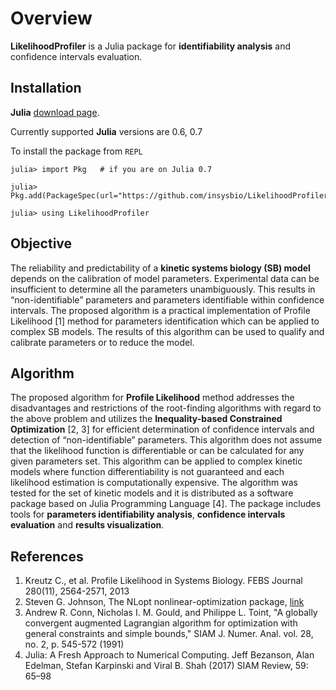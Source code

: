 # Overview

**LikelihoodProfiler** is a Julia package for **identifiability analysis** and confidence intervals evaluation.

## Installation
**Julia** [download page](https://julialang.org/downloads/).

Currently supported **Julia** versions are 0.6, 0.7

To install the package from `REPL`
```
julia> import Pkg   # if you are on Julia 0.7

julia> Pkg.add(PackageSpec(url="https://github.com/insysbio/LikelihoodProfiler.jl.git"))

julia> using LikelihoodProfiler
```

## Objective

The reliability and predictability of a **kinetic systems biology (SB) model** depends on the calibration of model parameters. Experimental data can be insufficient to determine all the parameters unambiguously. This results in “non-identifiable” parameters and parameters identifiable within confidence intervals. The proposed algorithm is a practical implementation of Profile Likelihood [1] method for parameters identification which can be applied to complex SB models. The results of this algorithm can be used to qualify and calibrate parameters or to reduce the model.

## Algorithm

The proposed algorithm for **Profile Likelihood** method addresses the disadvantages and restrictions of the root-finding algorithms with regard to the above problem and utilizes the **Inequality-based Constrained Optimization** [2, 3] for efficient determination of confidence intervals and detection of “non-identifiable” parameters. This algorithm does not assume that the likelihood function is differentiable or can be calculated for any given parameters set. This algorithm can be applied to complex kinetic models where function differentiability is not guaranteed and each likelihood estimation is computationally expensive.  The algorithm was tested for the set of kinetic models and it is distributed as a software package based on Julia Programming Language [4]. The package includes tools for **parameters identifiability analysis**, **confidence intervals evaluation** and **results visualization**.


## References

1. Kreutz C., et al. Profile Likelihood in Systems Biology. FEBS Journal 280(11), 2564-2571, 2013
2. Steven G. Johnson, The NLopt nonlinear-optimization package, [link](http://ab-initio.mit.edu/nlopt)
3. Andrew R. Conn, Nicholas I. M. Gould, and Philippe L. Toint, "A globally convergent augmented Lagrangian algorithm for optimization with general constraints and simple bounds," SIAM J. Numer. Anal. vol. 28, no. 2, p. 545-572 (1991)
4. Julia: A Fresh Approach to Numerical Computing. Jeff Bezanson, Alan Edelman, Stefan Karpinski and Viral B. Shah (2017) SIAM Review, 59: 65–98
